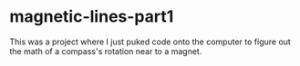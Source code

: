 # magnetic-lines-part1
This was a project where I just puked code onto the computer to figure out the math of a compass's rotation near to a magnet. 
